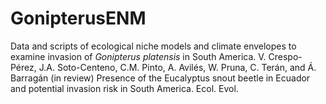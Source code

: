 # GonipterusENM 
Data and scripts of ecological niche models and climate envelopes to examine invasion of <i>Gonipterus platensis</i> in South America.
V. Crespo-Pérez, J.A. Soto-Centeno, C.M. Pinto, A. Avilés, W. Pruna, C. Terán, and Á. Barragán (in review) Presence of the Eucalyptus snout beetle in Ecuador and potential invasion risk in South America. Ecol. Evol. 
